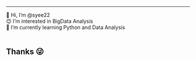--------------------------------------------------------------------------------------------------------------------------------------
👋 Hi, I’m @syee22<br>
😊 I’m interested in BigData Analysis<br>
💜 I’m currently learning Python and Data Analysis <br><br>

Thanks 😜<br>
--------------------------------------------------------------------------------------------------------------------------------------
<!---
syee22/syee22 is a ✨ special ✨ repository because its `README.md` (this file) appears on your GitHub profile.
You can click the Preview link to take a look at your changes.
--->
